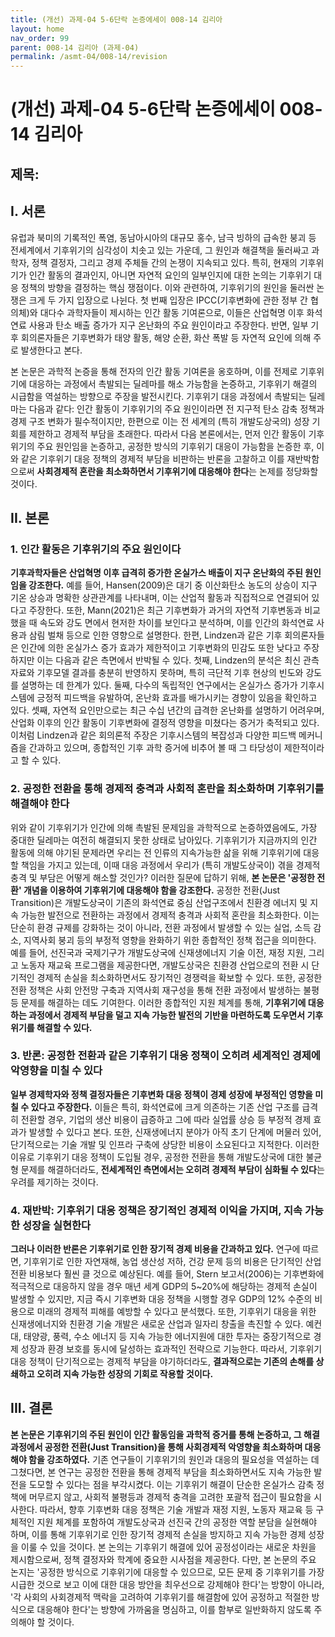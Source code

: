 ```yaml
---
title: (개선) 과제-04 5-6단락 논증에세이 008-14 김리아
layout: home
nav_order: 99
parent: 008-14 김리아 (과제-04)
permalink: /asmt-04/008-14/revision
---
```


# (개선) 과제-04 5-6단락 논증에세이 008-14 김리아 

## 제목: 

## I. 서론

유럽과 북미의 기록적인 폭염, 동남아시아의 대규모 홍수, 남극 빙하의 급속한 붕괴 등 전세계에서 기후위기의 심각성이 치솟고 있는 가운데, 그 원인과 해결책을 둘러싸고 과학자, 정책 결정자, 그리고 경제 주체들 간의 논쟁이 지속되고 있다. 특히, 현재의 기후위기가 인간 활동의 결과인지, 아니면 자연적 요인의 일부인지에 대한 논의는 기후위기 대응 정책의 방향을 결정하는 핵심 쟁점이다. 이와 관련하여, 기후위기의 원인을 둘러싼 논쟁은 크게 두 가지 입장으로 나뉜다. 첫 번째 입장은 IPCC(기후변화에 관한 정부 간 협의체)와 대다수 과학자들이 제시하는 인간 활동 기여론으로, 이들은 산업혁명 이후 화석연료 사용과 탄소 배출 증가가 지구 온난화의 주요 원인이라고 주장한다. 반면, 일부 기후 회의론자들은 기후변화가 태양 활동, 해양 순환, 화산 폭발 등 자연적 요인에 의해 주로 발생한다고 본다.

본 논문은 과학적 논증을 통해 전자의 인간 활동 기여론을 옹호하며, 이를 전제로 기후위기에 대응하는 과정에서 촉발되는 딜레마를 해소 가능함을 논증하고, 기후위기 해결의 시급함을 역설하는 방향으로 주장을 발전시킨다. 기후위기 대응 과정에서 촉발되는 딜레마는 다음과 같다: 인간 활동이 기후위기의 주요 원인이라면 전 지구적 탄소 감축 정책과 경제 구조 변화가 필수적이지만, 한편으로 이는 전 세계의 (특히 개발도상국의) 성장 기회를 제한하고 경제적 부담을 초래한다. 따라서 다음 본론에서는, 먼저 인간 활동이 기후위기의 주요 원인임을 논증하고, 공정한 방식의 기후위기 대응이 가능함을 논증한 후, 이와 같은 기후위기 대응 정책의 경제적 부담을 비판하는 반론을 고찰하고 이를 재반박함으로써 **사회경제적 혼란을 최소화하면서 기후위기에 대응해야 한다**는 논제를 정당화할 것이다.

## II. 본론

### 1. 인간 활동은 기후위기의 주요 원인이다

**기후과학자들은 산업혁명 이후 급격히 증가한 온실가스 배출이 지구 온난화의 주된 원인임을 강조한다.** 예를 들어, Hansen(2009)은 대기 중 이산화탄소 농도의 상승이 지구 기온 상승과 명확한 상관관계를 나타내며, 이는 산업적 활동과 직접적으로 연결되어 있다고 주장한다. 또한, Mann(2021)은 최근 기후변화가 과거의 자연적 기후변동과 비교했을 때 속도와 강도 면에서 현저한 차이를 보인다고 분석하며, 이를 인간의 화석연료 사용과 삼림 벌채 등으로 인한 영향으로 설명한다. 한편, Lindzen과 같은 기후 회의론자들은 인간에 의한 온실가스 증가 효과가 제한적이고 기후변화의 민감도 또한 낮다고 주장하지만 이는 다음과 같은 측면에서 반박될 수 있다. 첫째, Lindzen의 분석은 최신 관측자료와 기후모델 결과를 충분히 반영하지 못하며, 특히 극단적 기후 현상의 빈도와 강도를 설명하는 데 한계가 있다. 둘째, 다수의 독립적인 연구에서는 온실가스 증가가 기후시스템에 긍정적 피드백을 유발하여, 온난화 효과를 배가시키는 경향이 있음을 확인하고 있다. 셋째, 자연적 요인만으로는 최근 수십 년간의 급격한 온난화를 설명하기 어려우며, 산업화 이후의 인간 활동이 기후변화에 결정적 영향을 미쳤다는 증거가 축적되고 있다. 이처럼 Lindzen과 같은 회의론적 주장은 기후시스템의 복잡성과 다양한 피드백 메커니즘을 간과하고 있으며, 종합적인 기후 과학 증거에 비추어 볼 때 그 타당성이 제한적이라고 할 수 있다.

### 2. 공정한 전환을 통해 경제적 충격과 사회적 혼란을 최소화하며 기후위기를 해결해야 한다

위와 같이 기후위기가 인간에 의해 촉발된 문제임을 과학적으로 논증하였음에도, 가장 중대한 딜레마는 여전히 해결되지 못한 상태로 남아있다. 기후위기가 지금까지의 인간 활동에 의해 야기된 문제라면 우리는 전 인류의 지속가능한 삶을 위해 기후위기에 대응할 책임을 가지고 있는데, 이때 대응 과정에서 우리가 (특히 개발도상국이) 겪을 경제적 충격 및 부담은 어떻게 해소할 것인가? 이러한 질문에 답하기 위해, **본 논문은 '공정한 전환' 개념을 이용하여 기후위기에 대응해야 함을 강조한다.** 공정한 전환(Just Transition)은 개발도상국이 기존의 화석연료 중심 산업구조에서 친환경 에너지 및 지속 가능한 발전으로 전환하는 과정에서 경제적 충격과 사회적 혼란을 최소화한다. 이는 단순히 환경 규제를 강화하는 것이 아니라, 전환 과정에서 발생할 수 있는 실업, 소득 감소, 지역사회 붕괴 등의 부정적 영향을 완화하기 위한 종합적인 정책 접근을 의미한다. 예를 들어, 선진국과 국제기구가 개발도상국에 신재생에너지 기술 이전, 재정 지원, 그리고 노동자 재교육 프로그램을 제공한다면, 개발도상국은 친환경 산업으로의 전환 시 단기적인 경제적 손실을 최소화하면서도 장기적인 경쟁력을 확보할 수 있다. 또한, 공정한 전환 정책은 사회 안전망 구축과 지역사회 재구성을 통해 전환 과정에서 발생하는 불평등 문제를 해결하는 데도 기여한다. 이러한 종합적인 지원 체계를 통해, **기후위기에 대응하는 과정에서 경제적 부담을 덜고 지속 가능한 발전의 기반을 마련하도록 도우면서 기후위기를 해결할 수 있다.**

### 3. 반론: 공정한 전환과 같은 기후위기 대응 정책이 오히려 세계적인 경제에 악영향을 미칠 수 있다

**일부 경제학자와 정책 결정자들은 기후변화 대응 정책이 경제 성장에 부정적인 영향을 미칠 수 있다고 주장한다.** 이들은 특히, 화석연료에 크게 의존하는 기존 산업 구조를 급격히 전환할 경우, 기업의 생산 비용이 급증하고 그에 따라 실업률 상승 등 부정적 경제 효과가 발생할 수 있다고 본다. 또한, 신재생에너지 분야가 아직 초기 단계에 머물러 있어, 단기적으로는 기술 개발 및 인프라 구축에 상당한 비용이 소요된다고 지적한다. 이러한 이유로 기후위기 대응 정책이 도입될 경우, 공정한 전환을 통해 개발도상국에 대한 불균형 문제를 해결하더라도, **전세계적인 측면에서는 오히려 경제적 부담이 심화될 수 있다**는 우려를 제기하는 것이다.

### 4. 재반박: 기후위기 대응 정책은 장기적인 경제적 이익을 가지며, 지속 가능한 성장을 실현한다

**그러나 이러한 반론은 기후위기로 인한 장기적 경제 비용을 간과하고 있다.** 연구에 따르면, 기후위기로 인한 자연재해, 농업 생산성 저하, 건강 문제 등의 비용은 단기적인 산업 전환 비용보다 훨씬 클 것으로 예상된다. 예를 들어, Stern 보고서(2006)는 기후변화에 적극적으로 대응하지 않을 경우 매년 세계 GDP의 5~20%에 해당하는 경제적 손실이 발생할 수 있지만, 지금 즉시 기후변화 대응 정책을 시행할 경우 GDP의 12% 수준의 비용으로 미래의 경제적 피해를 예방할 수 있다고 분석했다. 또한, 기후위기 대응을 위한 신재생에너지와 친환경 기술 개발은 새로운 산업과 일자리 창출을 촉진할 수 있다. 예컨대, 태양광, 풍력, 수소 에너지 등 지속 가능한 에너지원에 대한 투자는 중장기적으로 경제 성장과 환경 보호를 동시에 달성하는 효과적인 전략으로 기능한다. 따라서, 기후위기 대응 정책이 단기적으로는 경제적 부담을 야기하더라도, **결과적으로는 기존의 손해를 상쇄하고 오히려 지속 가능한 성장의 기회로 작용할 것이다.**

## III. 결론

**본 논문은 기후위기의 주된 원인이 인간 활동임을 과학적 증거를 통해 논증하고, 그 해결 과정에서 공정한 전환(Just Transition)을 통해 사회경제적 악영향을 최소화하며 대응해야 함을 강조하였다.** 기존 연구들이 기후위기의 원인과 대응의 필요성을 역설하는 데 그쳤다면, 본 연구는 공정한 전환을 통해 경제적 부담을 최소화하면서도 지속 가능한 발전을 도모할 수 있다는 점을 부각시켰다. 이는 기후위기 해결이 단순한 온실가스 감축 정책에 머무르지 않고, 사회적 불평등과 경제적 충격을 고려한 포괄적 접근이 필요함을 시사한다. 따라서, 향후 기후변화 대응 정책은 기술 개발과 재정 지원, 노동자 재교육 등 구체적인 지원 체계를 포함하여 개발도상국과 선진국 간의 공정한 역할 분담을 실현해야 하며, 이를 통해 기후위기로 인한 장기적 경제적 손실을 방지하고 지속 가능한 경제 성장을 이룰 수 있을 것이다. 본 논의는 기후위기 해결에 있어 공정성이라는 새로운 차원을 제시함으로써, 정책 결정자와 학계에 중요한 시사점을 제공한다. 다만, 본 논문의 주요 논지는 '공정한 방식으로 기후위기에 대응할 수 있으므로, 모든 문제 중 기후위기를 가장 시급한 것으로 보고 이에 대한 대응 방안을 최우선으로 강제해야 한다'는 방향이 아니라, '각 사회의 사회경제적 맥락을 고려하여 기후위기를 해결함에 있어 공정하고 적절한 방식으로 대응해야 한다'는 방향에 가까움을 명심하고, 이를 함부로 일반화하지 않도록 주의해야 할 것이다.
